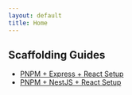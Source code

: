 ```yaml
---
layout: default
title: Home
---
```


## Scaffolding Guides

- [PNPM + Express + React Setup](scaffolding/pnpm-express-react)
- [PNPM + NestJS + React Setup](scaffolding/pnpm-nest-react)

